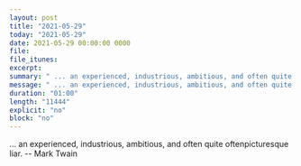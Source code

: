 ```yaml
---
layout: post
title: "2021-05-29"
today: "2021-05-29"
date: 2021-05-29 00:00:00 0000
file:
file_itunes:
excerpt:
summary: " ... an experienced, industrious, ambitious, and often quite oftenpicturesque liar. -- Mark Twain"
message: " ... an experienced, industrious, ambitious, and often quite oftenpicturesque liar. -- Mark Twain"
duration: "01:00"
length: "11444"
explicit: "no"
block: "no"
---
```

 ... an experienced, industrious, ambitious, and often quite oftenpicturesque liar. -- Mark Twain


